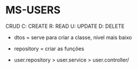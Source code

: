 # MS-USERS
CRUD
C: CREATE
R: READ
U: UPDATE
D: DELETE

- dtos = serve para criar a classe, nivel mais baixo
- repository = criar as funções

- user.repository > user.service > user.controller/